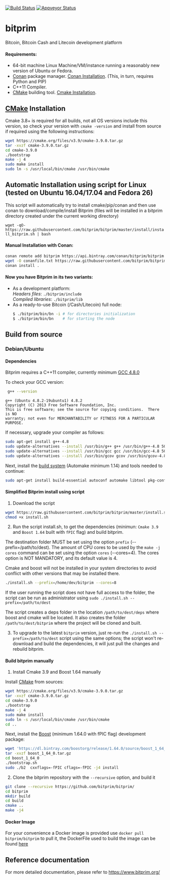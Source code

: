 [![Build Status](https://travis-ci.org/bitprim/bitprim.svg?branch=master)](https://travis-ci.org/bitprim/bitprim) [![Appveyor Status](https://ci.appveyor.com/api/projects/status/github/bitprim/bitprim?branch=master&svg=true)](https://ci.appveyor.com/project/bitprim/bitprim?branch=master) 

<!-- [![Build Status](https://travis-ci.org/bitprim/bitprim.svg?branch=master)](https://travis-ci.org/bitprim/bitprim)  -->

# bitprim
Bitcoin, Bitcoin Cash and Litecoin development platform

#### Requirements:

- 64-bit machine Linux Machine/VM/instance running a reasonably new version of Ubuntu or Fedora.
- [Conan](https://www.conan.io/) package manager. [Conan Installation](http://docs.conan.io/en/latest/installation.html#install-with-pip-recommended). (This, in turn, requires Python and PIP)
- C++11 Compiler.
- [CMake](https://cmake.org/) building tool. [Cmake Installation](#cmake).

## [CMake](https://cmake.org/) Installation
Cmake 3.8+ is required for all builds, not all OS versions include this version, so check your version with ```cmake -version``` and install from source if required using the following instructions: 
```sh
wget https://cmake.org/files/v3.9/cmake-3.9.0.tar.gz
tar -xvzf cmake-3.9.0.tar.gz
cd cmake-3.9.0
./bootstrap
make -j 4
sudo make install
sudo ln -s /usr/local/bin/cmake /usr/bin/cmake
```


## Automatic Installation using script for Linux (tested on Ubuntu 16.04/17.04 and Fedora 26)

This script will automatically try to install cmake/pip/conan and then use conan to download/compile/install Bitprim (files will be installed in a bitprim directory created under the current working directory)

```wget -qO- https://raw.githubusercontent.com/bitprim/bitprim/master/install/install_bitprim.sh | bash```


#### Manual Installation with Conan:
```sh
conan remote add bitprim https://api.bintray.com/conan/bitprim/bitprim
wget -O conanfile.txt https://raw.githubusercontent.com/bitprim/bitprim/master/install/conanfile.txt
conan install .
```

#### Now you have Bitprim in its two variants:
- As a development platform:  
    _Headers files_: `./bitprim/include`  
    _Compiled libraries_: `./bitprim/lib`
- As a ready-to-use Bitcoin (/Cash/Litecoin) full node:
    ```sh
    $ ./bitprim/bin/bn -i # for directories initialization 
    $ ./bitprim/bin/bn    # for starting the node
    ```

<a name="cmake"></a>


## Build from source

### Debian/Ubuntu
#### Dependencies

Bitprim requires a C++11 compiler, currently minimum [GCC 4.8.0](https://gcc.gnu.org/projects/cxx0x.html)

To check your GCC version:
```sh
 g++ --version
```
```
g++ (Ubuntu 4.8.2-19ubuntu1) 4.8.2
Copyright (C) 2013 Free Software Foundation, Inc.
This is free software; see the source for copying conditions.  There is NO
warranty; not even for MERCHANTABILITY or FITNESS FOR A PARTICULAR PURPOSE.
```
If necessary, upgrade your compiler as follows:
```sh
sudo apt-get install g++-4.8
sudo update-alternatives --install /usr/bin/g++ g++ /usr/bin/g++-4.8 50
sudo update-alternatives --install /usr/bin/gcc gcc /usr/bin/gcc-4.8 50
sudo update-alternatives --install /usr/bin/gcov gcov /usr/bin/gcov-4.8 50
```

Next, install the [build system](http://wikipedia.org/wiki/GNU_build_system) (Automake minimum 1.14) and tools needed to continue:
```sh
sudo apt-get install build-essential autoconf automake libtool pkg-config git screen curl make g++ unzip
```

#### Simplified Bitprim install using script
1) Download the script 
```sh
wget https://raw.githubusercontent.com/bitprim/bitprim/master/install.sh
chmod +x install.sh
```
2) Run the script install.sh, to get the dependencies (minimun: `Cmake 3.9`  and `Boost 1.64` built with `fPIC` flag) and build bitprim.

The destination folder MUST be set using the option `prefix` (--prefix=/path/to/dest).
The amount of CPU cores to be used by the `make -j cores` command can be set using the option `cores` (--cores=4). The cores option is NOT MANDATORY, and its default value is 4.

Cmake and boost will not be installed in your system directories to avoid conflict with other versions that may be installed there.

```sh
./install.sh --prefix=/home/dev/bitprim --cores=8
```
If the user running the script does not have full access to the folder, the script can be run as administrator using `sudo ./install.sh --prefix=/path/to/dest`

The script creates a deps folder in the location `/path/to/dest/deps` where boost and cmake will be located. It also creates the folder `/path/to/dest/bitprim` where the project will be cloned and built.

3) To upgrade to the latest `bitprim` version, just re-run the `./install.sh --prefix=/path/to/dest` script using the same options; the script won't re-download and build the dependencies, it will just pull the changes and rebuild bitprim.


#### Build bitprim manually

1) Install Cmake 3.9 and Boost 1.64 manually

Install [CMake](https://cmake.org/) from sources:
```sh
wget https://cmake.org/files/v3.9/cmake-3.9.0.tar.gz
tar -xvzf cmake-3.9.0.tar.gz
cd cmake-3.9.0
./bootstrap
make -j 4
sudo make install
sudo ln -s /usr/local/bin/cmake /usr/bin/cmake
cd ..
```

Next, install the [Boost](http://www.boost.org) (minimum 1.64.0 with fPIC flag) development package:
```sh
wget 'https://dl.bintray.com/boostorg/release/1.64.0/source/boost_1_64_0.tar.gz'
tar -xvzf boost_1_64_0.tar.gz
cd boost_1_64_0
./bootstrap.sh
sudo ./b2  cxxflags=-fPIC cflags=-fPIC -j4 install
```

2) Clone the bitprim repository with the `--recursive` option, and build it
```sh
git clone --recursive https://github.com/bitprim/bitprim/
cd bitprim
mkdir build 
cd build
cmake ..
make -j4
```

#### Docker Image
For your convenience a Docker image is provided use ```docker pull bitprim/bitprim``` to pull it, the DockerFile used to build the image can be found [here](https://github.com/bitprim/bitprim/blob/master/install/Dockerfile)

## Reference documentation ##

For more detailed documentation, please refer to https://www.bitprim.org/
